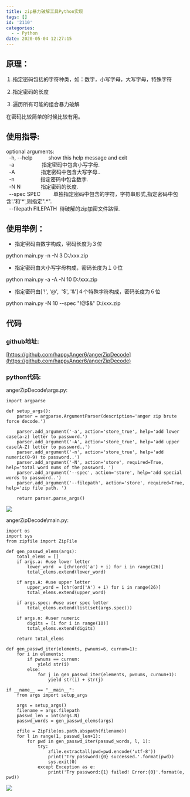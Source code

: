 ```yaml
---
title: zip暴力破解工具Python实现
tags: []
id: '2110'
categories:
  - - Python
date: 2020-05-04 12:27:15
---
```


## 原理：

１.指定密码包括的字符种类，如：数字，小写字母，大写字母，特殊字符

２.指定密码的长度

３.遍历所有可能的组合暴力破解

在密码比较简单的时候比较有用。

## 使用指导:

optional arguments:  
  -h, --help           show this help message and exit  
  -a                   指定密码中包含小写字母.  
  -A                  指定密码中包含大写字母..  
  -n                  指定密码中包含数字.  
  -N N              指定密码的长度.  
  --spec SPEC         单独指定密码中包含的字符，字符串形式,指定密码中包含'.'和'\*',则指定".\*".  
  --filepath FILEPATH  待破解的zip加密文件路径.

## 使用举例：

*   指定密码由数字构成，密码长度为３位

python main.py -n -N 3 D:/xxx.zip

*   指定密码由大小写字母构成，密码长度为１０位

python main.py -a -A -N 10 D:/xxx.zip

*   指定密码由\['!', '@',  '$', '&'\]４个特殊字符构成，密码长度为６位

python main.py -N 10 --spec "!@$&" D:/xxx.zip

## 代码

### github地址:

[https://github.com/happyAnger6/angerZipDecode](https://github.com/happyAnger6/angerZipDecode)

### python代码:

angerZipDecode\\args.py:

```
import argparse

def setup_args():
    parser = argparse.ArgumentParser(description='anger zip brute force decode.')

    parser.add_argument('-a', action='store_true', help='add lower case(a-z) letter to password.')
    parser.add_argument('-A', action='store_true', help='add upper case(A-Z) letter to password..')
    parser.add_argument('-n', action='store_true', help='add numeric(0-9) to password..')
    parser.add_argument('-N', action='store', required=True, help='total word nums of the password. ')
    parser.add_argument('--spec', action='store', help='add special words to password..')
    parser.add_argument('--filepath', action='store', required=True, help='zip file path. ')

    return parser.parse_args()
```

![](http://www.anger6.com/wp-content/uploads/2020/05/image-1.gif)

angerZipDecode\\main.py:

```
import os
import sys
from zipfile import ZipFile

def gen_passwd_elems(args):
    total_elems = []
    if args.a: #use lower letter
        lower_word  = [chr(ord('a') + i) for i in range(26)]
        total_elems.extend(lower_word)

    if args.A: #use upper letter
        upper_word = [chr(ord('A') + i) for i in range(26)]
        total_elems.extend(upper_word)

    if args.spec: #use user spec letter
        total_elems.extend(list(set(args.spec)))

    if args.n: #user numeric
        digits = [i for i in range(10)]
        total_elems.extend(digits)

    return total_elems

def gen_passwd_iter(elements, pwnums=6, curnum=1):
    for i in elements:
        if pwnums == curnum:
            yield str(i)
        else:
            for j in gen_passwd_iter(elements, pwnums, curnum+1):
                yield str(i) + str(j)

if __name__ == "__main__":
    from args import setup_args

    args = setup_args()
    filename = args.filepath
    passwd_len = int(args.N)
    passwd_words = gen_passwd_elems(args)

    zfile = ZipFile(os.path.abspath(filename))
    for l in range(1, passwd_len+1):
        for pwd in gen_passwd_iter(passwd_words, l, 1):
            try:
                zfile.extractall(pwd=pwd.encode('utf-8'))
                print('Try password:{0} successed.'.format(pwd))
                sys.exit(0)
            except Exception as e:
                print('Try password:{1} failed! Error:{0}'.format(e, pwd))
```

![](http://www.anger6.com/wp-content/uploads/2020/05/image.gif)